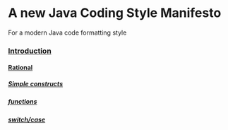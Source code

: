 # A new Java Coding Style Manifesto
For a modern Java code formatting style

### [Introduction](Introduction.md)
#### [Rational](Rational.md)
##### [Simple constructs](SimpleConstructs.md)
##### [functions](Functions.md)
##### [switch/case](SwitchCase.md)



